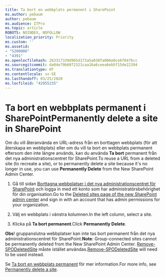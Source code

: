 ```yaml
---
title: Ta bort en webbplats permanent i SharePoint
ms.author: pebaum
author: pebaum
ms.audience: ITPro
ms.topic: article
ROBOTS: NOINDEX, NOFOLLOW
localization_priority: Priority
ms.custom: ''
ms.assetid:
- "5200006"
- "4391"
ms.openlocfilehash: 263317339d965d173a5a038fa006e0ce6f8476cc
ms.sourcegitcommit: da04e79b6072321caa16a6ceea6eb5f15de22394
ms.translationtype: HT
ms.contentlocale: sv-SE
ms.lasthandoff: 03/25/2020
ms.locfileid: "42955235"
---
```

# <a name="permanently-delete-a-site-in-sharepoint"></a><span data-ttu-id="72c66-102">Ta bort en webbplats permanent i SharePoint</span><span class="sxs-lookup"><span data-stu-id="72c66-102">Permanently delete a site in SharePoint</span></span>

<span data-ttu-id="72c66-103">Om du vill återanvända en URL-adress från en borttagen webbplats (för att återskapa en webbplats) eller om du vill ta bort en webbplats permanent eftersom den inte längre används, kan du använda **Ta bort** permanent från det nya administrationscentret för SharePoint.</span><span class="sxs-lookup"><span data-stu-id="72c66-103">To reuse a URL from a deleted site (to recreate a site), or to permanently delete a site because it's no longer in use, you can use **Permanently Delete** from the New SharePoint Admin Center.</span></span> 

1. <span data-ttu-id="72c66-104">Gå till sidan [Borttagna webbplatser i det nya administrationscentret för SharePoint](https://admin.microsoft.com/sharepoint?page=recycleBin&modern=true) och logga in med ett konto som har administratörsbehörighet för din organisation.</span><span class="sxs-lookup"><span data-stu-id="72c66-104">Go to the [Deleted sites page of the new SharePoint admin center](https://admin.microsoft.com/sharepoint?page=recycleBin&modern=true) and sign in with an account that has admin permissions for your organization.</span></span> 

2. <span data-ttu-id="72c66-105">Välj en webbplats i vänstra kolumnen.</span><span class="sxs-lookup"><span data-stu-id="72c66-105">In the left column, select a site.</span></span> 

3. <span data-ttu-id="72c66-106">Klicka på **Ta bort permanent**.</span><span class="sxs-lookup"><span data-stu-id="72c66-106">Click **Permanently Delete**.</span></span> 

<span data-ttu-id="72c66-107">**Obs**! gruppanslutna webbplatser kan inte tas bort permanent från det nya administrationscentret för SharePoint.</span><span class="sxs-lookup"><span data-stu-id="72c66-107">**Note**: Group-connected sites cannot be permanently deleted from the New SharePoint Admin Center.</span></span> <span data-ttu-id="72c66-108">[Remove-SPODeletedSite](https://docs.microsoft.com/powershell/module/sharepoint-online/remove-spodeletedsite) måste istället användas.</span><span class="sxs-lookup"><span data-stu-id="72c66-108">[Remove-SPODeletedSite](https://docs.microsoft.com/powershell/module/sharepoint-online/remove-spodeletedsite) will need to be used instead.</span></span>  

<span data-ttu-id="72c66-109">Se [Ta bort en webbplats permanent](https://docs.microsoft.com/sharepoint/delete-site-collection#permanently-delete-a-site) för mer information.</span><span class="sxs-lookup"><span data-stu-id="72c66-109">For more info, see [Permanently delete a site](https://docs.microsoft.com/sharepoint/delete-site-collection#permanently-delete-a-site).</span></span> 
